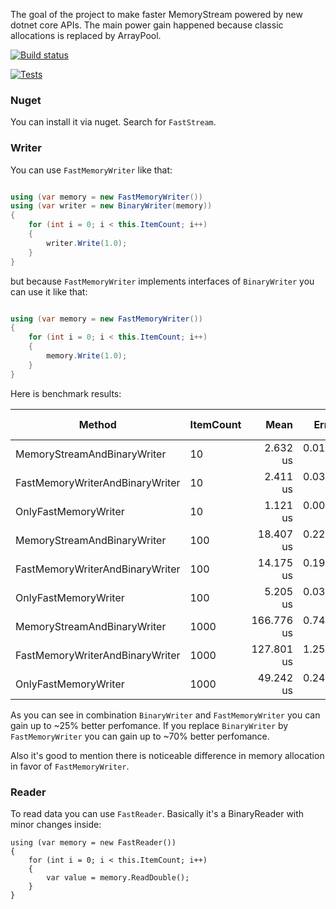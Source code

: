 The goal of the project to make faster MemoryStream powered by new dotnet core APIs. 
The main power gain happened because classic allocations is replaced by ArrayPool.

[![Build status](https://ci.appveyor.com/api/projects/status/mxi7d4xhe7afjpw0?svg=true)](https://ci.appveyor.com/project/byme8/faststream)

[![Tests](https://img.shields.io/appveyor/tests/byme8/faststream/master?compact_message)](https://img.shields.io/appveyor/tests/byme8/faststream/master?compact_message)


### Nuget
You can install it via nuget. Search for ``` FastStream ```.

### Writer
You can use  ``` FastMemoryWriter ``` like that:

``` cs

using (var memory = new FastMemoryWriter())
using (var writer = new BinaryWriter(memory))
{
    for (int i = 0; i < this.ItemCount; i++)
    {
        writer.Write(1.0);
    }
}

```

but because ``` FastMemoryWriter ``` implements interfaces of ``` BinaryWriter ``` you can use it like that:

``` cs

using (var memory = new FastMemoryWriter())
{
    for (int i = 0; i < this.ItemCount; i++)
    {
        memory.Write(1.0);
    }
}

```

Here is benchmark results:

|                          Method | ItemCount |       Mean |     Error |    StdDev |   Gen 0 | Gen 1 | Gen 2 | Allocated |
|-------------------------------- |---------- |-----------:|----------:|----------:|--------:|------:|------:|----------:|
|     MemoryStreamAndBinaryWriter |        10 |   2.632 us | 0.0116 us | 0.0109 us |  1.4648 |     - |     - |   6.02 KB |
| FastMemoryWriterAndBinaryWriter |        10 |   2.411 us | 0.0347 us | 0.0341 us |  0.8011 |     - |     - |   3.28 KB |
|            OnlyFastMemoryWriter |        10 |   1.121 us | 0.0061 us | 0.0054 us |  0.4177 |     - |     - |   1.72 KB |
|     MemoryStreamAndBinaryWriter |       100 |  18.407 us | 0.2236 us | 0.1867 us |  6.9580 |     - |     - |  28.52 KB |
| FastMemoryWriterAndBinaryWriter |       100 |  14.175 us | 0.1982 us | 0.1757 us |  2.5024 |     - |     - |  10.31 KB |
|            OnlyFastMemoryWriter |       100 |   5.205 us | 0.0373 us | 0.0311 us |  2.1286 |     - |     - |   8.75 KB |
|     MemoryStreamAndBinaryWriter |      1000 | 166.776 us | 0.7487 us | 0.6637 us | 58.3496 |     - |     - | 239.53 KB |
| FastMemoryWriterAndBinaryWriter |      1000 | 127.801 us | 1.2563 us | 1.1751 us | 19.5313 |     - |     - |  80.63 KB |
|            OnlyFastMemoryWriter |      1000 |  49.242 us | 0.2441 us | 0.2284 us | 19.2261 |     - |     - |  79.06 KB |

As you can see in combination ``` BinaryWriter ``` and ``` FastMemoryWriter ``` you can gain up to ~25% better perfomance.
If you replace ``` BinaryWriter ``` by ``` FastMemoryWriter ``` you can gain up to ~70% better perfomance.

Also it's good to mention there is noticeable difference in memory allocation in favor of ``` FastMemoryWriter ```.

### Reader
To read data you can use ``` FastReader ```. Basically it's a BinaryReader with minor changes inside:
```
using (var memory = new FastReader())
{
    for (int i = 0; i < this.ItemCount; i++)
    {
        var value = memory.ReadDouble();
    }
}

```
